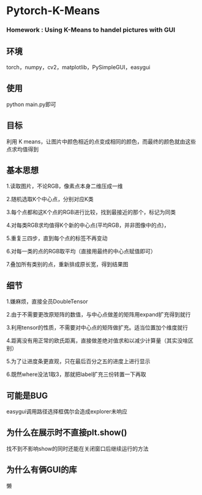 # Pytorch-K-Means
### Homework : Using K-Means to handel pictures with GUI

## 环境
torch，numpy，cv2，matplotlib，PySimpleGUI，easygui

## 使用
python main.py即可

## 目标
利用 K means，让图片中颜色相近的点变成相同的颜色，而最终的颜色就由这些点求均值得到

## 基本思想
1.读取图片，不论RGB，像素点本身二维压成一维

2.随机选取K个中心点，分别对应K类

3.每个点都和这K个点的RGB进行比较，找到最接近的那个，标记为同类

4.对每类RGB求均值得K个新的中心点(平均RGB，并非图像中的点)，

5.重复三四步，直到每个点的标签不再变动

6.对每一类的点的RGB取平均（直接用最终的中心点赋值即可）

7.叠加所有类别的点，重新排成原长宽，得到结果图

## 细节
1.嫌麻烦，直接全员DoubleTensor

2.由于不需要更改原矩阵的数值，与中心点做差的矩阵用expand扩充得到就行

3.利用tensor的性质，不需要对中心点的矩阵做扩充。适当位置加个维度就行

4.距离没有用正常的欧氏距离，直接做差绝对值求和以减少计算量（其实没啥区别）

5.为了让进度条更直观，只在最后百分之五的进度上进行显示

6.既然where没法1取3，那就把label扩充三份转置一下再取

## 可能是BUG
easygui调用路径选择框偶尔会造成explorer未响应

## 为什么在展示时不直接plt.show()
找不到不影响show的同时还能在关闭窗口后继续运行的方法

## 为什么有俩GUI的库
懒
